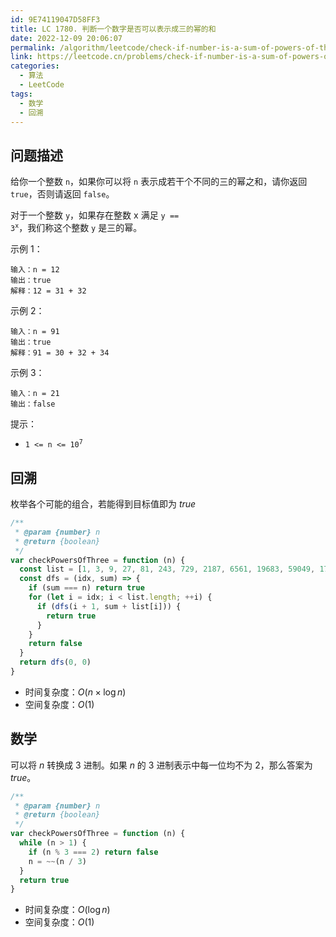 ```yaml
---
id: 9E74119047D58FF3
title: LC 1780. 判断一个数字是否可以表示成三的幂的和
date: 2022-12-09 20:06:07
permalink: /algorithm/leetcode/check-if-number-is-a-sum-of-powers-of-three
link: https://leetcode.cn/problems/check-if-number-is-a-sum-of-powers-of-three
categories:
  - 算法
  - LeetCode
tags:
  - 数学
  - 回溯
---
```


<Level :type='2'/>

## 问题描述

给你一个整数 `n`，如果你可以将 `n` 表示成若干个不同的三的幂之和，请你返回 `true`，否则请返回 `false`。

对于一个整数 `y`，如果存在整数 x 满足 <code>y == 3<sup>x</sup></code>，我们称这个整数 `y` 是三的幂。

示例 1：

```text
输入：n = 12
输出：true
解释：12 = 31 + 32
```

示例 2：

```text
输入：n = 91
输出：true
解释：91 = 30 + 32 + 34
```

示例 3：

```text
输入：n = 21
输出：false

```

提示：

- <code>1 <= n <= 10<sup>7</sup></code>

## 回溯

枚举各个可能的组合，若能得到目标值即为 $true$

```javascript
/**
 * @param {number} n
 * @return {boolean}
 */
var checkPowersOfThree = function (n) {
  const list = [1, 3, 9, 27, 81, 243, 729, 2187, 6561, 19683, 59049, 177147, 531441, 1594323, 4782969, 14348907]
  const dfs = (idx, sum) => {
    if (sum === n) return true
    for (let i = idx; i < list.length; ++i) {
      if (dfs(i + 1, sum + list[i])) {
        return true
      }
    }
    return false
  }
  return dfs(0, 0)
}
```

- 时间复杂度：$O(n \times \log{n})$
- 空间复杂度：$O(1)$

## 数学

可以将 $n$ 转换成 $3$ 进制。如果 $n$ 的 $3$ 进制表示中每一位均不为 $2$，那么答案为 $true$。

```javascript
/**
 * @param {number} n
 * @return {boolean}
 */
var checkPowersOfThree = function (n) {
  while (n > 1) {
    if (n % 3 === 2) return false
    n = ~~(n / 3)
  }
  return true
}
```

- 时间复杂度：$O(\log n)$
- 空间复杂度：$O(1)$
